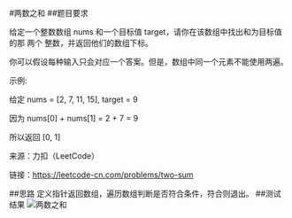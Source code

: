 #两数之和
##题目要求

给定一个整数数组 nums 和一个目标值 target，请你在该数组中找出和为目标值的那 两个 整数，并返回他们的数组下标。

你可以假设每种输入只会对应一个答案。但是，数组中同一个元素不能使用两遍。

示例:

给定 nums = [2, 7, 11, 15], target = 9

因为 nums[0] + nums[1] = 2 + 7 = 9

所以返回 [0, 1]

来源：力扣（LeetCode）

链接：https://leetcode-cn.com/problems/two-sum



##思路
定义指针返回数组，遍历数组判断是否符合条件，符合则退出。
##测试结果
![两数之和]()

